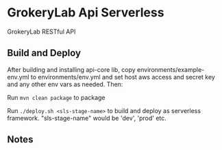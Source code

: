 # GrokeryLab Api Serverless

GrokeryLab RESTful API

## Build and Deploy

After building and installing api-core lib, copy environments/example-env.yml to environments/env.yml and set host aws access and secret key and any other env vars as needed. Then:

Run ```mvn clean package``` to package

Run ```./deploy.sh <sls-stage-name>``` to build and deploy as serverless framework. "sls-stage-name" would be 'dev', 'prod' etc.

## Notes 

